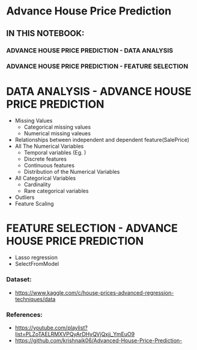 # Advance House Price Prediction

## **IN THIS NOTEBOOK:**
###   **ADVANCE HOUSE PRICE PREDICTION - DATA ANALYSIS**
###   **ADVANCE HOUSE PRICE PREDICTION - FEATURE SELECTION**

# **DATA ANALYSIS - ADVANCE HOUSE PRICE PREDICTION**
 * Missing Values
   *   Categorical missing values
   *   Numerical missing valeues
 * Relationships between independent and dependent feature(SalePrice)
 * All The Numerical Variables
    *   Temporal variables (Eg. )
    *   Discrete features
    *   Continuous features
    *   Distribution of the Numerical Variables
 * All Categorical Variables
    *   Cardinality
    *   Rare categorical variables
 * Outliers
 * Feature Scaling
 
# **FEATURE SELECTION - ADVANCE HOUSE PRICE PREDICTION**
 * Lasso regression 
 * SelectFromModel

### Dataset: 
* https://www.kaggle.com/c/house-prices-advanced-regression-techniques/data

### References:
* https://youtube.com/playlist?list=PLZoTAELRMXVPQyArDHyQVjQxjj_YmEuO9
* https://github.com/krishnaik06/Advanced-House-Price-Prediction-
